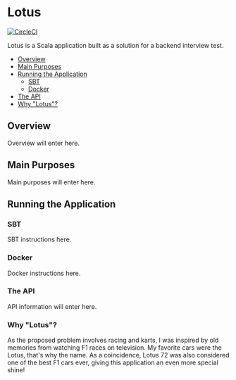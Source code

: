 # Lotus 
[![CircleCI](https://circleci.com/gh/vsabreu/lotus.svg?style=shield)](https://circleci.com/gh/vsabreu/lotus)

Lotus is a Scala application built as a solution for a backend interview test.

- [Overview](#overview)
- [Main Purposes](#main-purposes)
- [Running the Application](#running-the-application)
  * [SBT](#sbt)
  * [Docker](#docker)
- [The API](#the-api)
- [Why "Lotus"?](#why-lotus)

## Overview
Overview will enter here.

## Main Purposes
Main purposes will enter here.

## Running the Application

### SBT
SBT instructions here.

### Docker
Docker instructions here.

### The API
API information will enter here.

### Why "Lotus"?
As the proposed problem involves racing and karts, I was inspired by old memories from watching F1 races on television. My favorite cars were the Lotus, that's why the name. As a coincidence, Lotus 72 was also considered one of the best F1 cars ever, giving this application an even more special shine!
